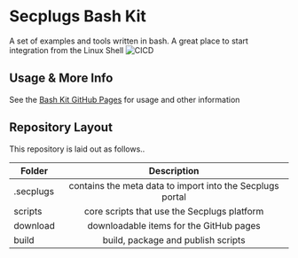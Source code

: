 # Secplugs Bash Kit
A set of examples and tools written in bash. A great place to start integration from the Linux Shell
![CICD](https://github.com/secplugs/bash-kit/actions/workflows/CICD/badge.svg)
## Usage & More Info
See the [Bash Kit GitHub Pages](https://secplugs.github.io/bash-kit/docs) for usage and other information

## Repository Layout
This repository is laid out as follows..

| Folder        | Description |
| ------------- |:-------------:| 
| .secplugs     | contains the meta data to import into the Secplugs portal |
| scripts       | core scripts that use the Secplugs platform      |
| download      | downloadable items for the GitHub pages     |
| build         | build, package and publish scripts  |

